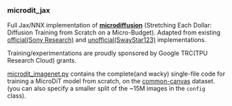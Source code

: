 ### microdit_jax

Full Jax/NNX implementation of [**microdiffusion**](https://arxiv.org/abs/2407.15811) (Stretching Each Dollar: Diffusion Training from Scratch on a Micro-Budget).
Adapted from existing [official(Sony Research)](https://github.com/SonyResearch/micro_diffusion) and [unofficial(SwayStar123)](https://github.com/SwayStar123/microdiffusion) implementations.

Training/experimentations are proudly sponsored by Google TRC(TPU Research Cloud) grants.

[microdit_imagenet.py](microdit_imagenet.py) contains the complete(and wacky) single-file code for training a MicroDiT model from scratch,
on the [common-canvas](https://huggingface.co/datasets/SwayStar123/preprocessed_commoncatalog-cc-by) dataset. (you can also specify a smaller split of the ~15M images in the `config` class).